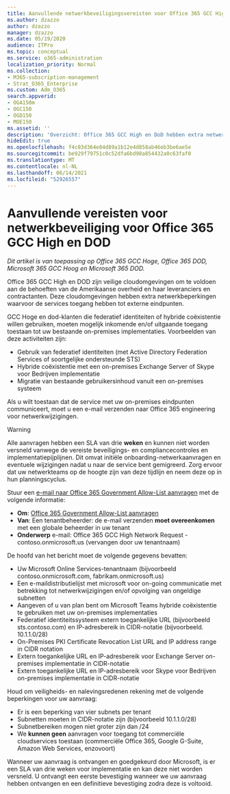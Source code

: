 ```yaml
---
title: Aanvullende netwerkbeveiligingsvereisten voor Office 365 GCC High en DoD
ms.author: dzazzo
author: dzazzo
manager: dzazzo
ms.date: 05/19/2020
audience: ITPro
ms.topic: conceptual
ms.service: o365-administration
localization_priority: Normal
ms.collection:
- M365-subscription-management
- Strat_O365_Enterprise
ms.custom: Adm_O365
search.appverid:
- OGA150m
- OGC150
- OGD150
- MOE150
ms.assetid: ''
description: 'Overzicht: Office 365 GCC High en DoD hebben extra netwerkbeveiligingsvereisten'
hideEdit: true
ms.openlocfilehash: f4c03d364e84d89a1b12e4d858ab46eb3be6ae5e
ms.sourcegitcommit: be929f79751c0c52dfa6bd98a854432a0c63faf0
ms.translationtype: MT
ms.contentlocale: nl-NL
ms.lasthandoff: 06/14/2021
ms.locfileid: "52926557"
---
```

# <a name="additional-network-security-requirements-for-office-365-gcc-high-and-dod"></a>Aanvullende vereisten voor netwerkbeveiliging voor Office 365 GCC High en DOD

*Dit artikel is van toepassing op Office 365 GCC Hoge, Office 365 DOD, Microsoft 365 GCC Hoog en Microsoft 365 DOD.*

Office 365 GCC High en DOD zijn veilige cloudomgevingen om te voldoen aan de behoeften van de Amerikaanse overheid en haar leveranciers en contractanten.  Deze cloudomgevingen hebben extra netwerkbeperkingen waarvoor de services toegang hebben tot externe eindpunten.

GCC Hoge en dod-klanten die federatief identiteiten of hybride coëxistentie willen gebruiken, moeten mogelijk inkomende en/of uitgaande toegang toestaan tot uw bestaande on-premises implementaties.  Voorbeelden van deze activiteiten zijn:

* Gebruik van federatief identiteiten (met Active Directory Federation Services of soortgelijke ondersteunde STS)
* Hybride coëxistentie met een on-premises Exchange Server of Skype voor Bedrijven implementatie
* Migratie van bestaande gebruikersinhoud vanuit een on-premises systeem

Als u wilt toestaan dat de service met  uw on-premises eindpunten communiceert, moet u een e-mail verzenden naar Office 365 engineering voor netwerkwijzigingen.

> [!WARNING]
> Alle aanvragen hebben een SLA van drie **weken** en kunnen niet worden versneld vanwege de vereiste beveiligings- en compliancecontroles en implementatiepijplijnen.  Dit omvat initiële onboarding-netwerkaanvragen en eventuele wijzigingen nadat u naar de service bent gemigreerd.  Zorg ervoor dat uw netwerkteams op de hoogte zijn van deze tijdlijn en neem deze op in hun planningscyclus.

Stuur een [e-mail naar Office 365 Government Allow-List aanvragen](mailto:o365gwlt@microsoft.com) met de volgende informatie:

* **Om**: [Office 365 Government Allow-List aanvragen](mailto:o365gwlt@microsoft.com)
* **Van**: Een tenantbeheerder: de e-mail verzenden **moet overeenkomen** met een globale beheerder in uw tenant
* **Onderwerp** e-mail: Office 365 GCC High Network Request - contoso.onmicrosoft.us (vervangen door uw tenantnaam)

De hoofd van het bericht moet de volgende gegevens bevatten:

* Uw Microsoft Online Services-tenantnaam (bijvoorbeeld contoso.onmicrosoft.com, fabrikam.onmicrosoft.us)
* Een e-maildistributielijst met microsoft voor on-going communicatie met betrekking tot netwerkwijzigingen en/of opvolging van ongeldige subnetten
* Aangeven of u van plan bent om Microsoft Teams hybride coëxistentie te gebruiken met uw on-premises implementaties
* Federatief identiteitssysteem extern toegankelijke URL (bijvoorbeeld sts.contoso.com) en IP-adresbereik in CIDR-notatie (bijvoorbeeld. 10.1.1.0/28)
* On-Premises PKI Certificate Revocation List URL and IP address range in CIDR notation
* Extern toegankelijke URL en IP-adresbereik voor Exchange Server on-premises implementatie in CIDR-notatie
* Extern toegankelijke URL en IP-adresbereik voor Skype voor Bedrijven on-premises implementatie in CIDR-notatie

Houd om veiligheids- en nalevingsredenen rekening met de volgende beperkingen voor uw aanvraag:

* Er is een beperking van vier subnets per tenant
* Subnetten moeten in CIDR-notatie zijn (bijvoorbeeld 10.1.1.0/28)
* Subnetbereiken mogen niet groter zijn dan /24
* We **kunnen geen** aanvragen voor toegang tot commerciële cloudservices toestaan (commerciële Office 365, Google G-Suite, Amazon Web Services, enzovoort)

Wanneer uw aanvraag is ontvangen en goedgekeurd door Microsoft, is er een SLA van drie weken voor implementatie en kan deze niet worden versneld.  U ontvangt een eerste bevestiging wanneer we uw aanvraag hebben ontvangen en een definitieve bevestiging zodra deze is voltooid.
